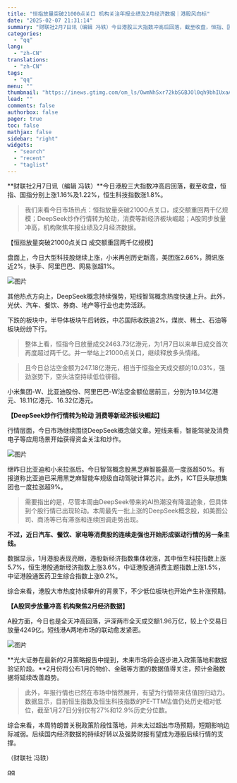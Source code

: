 ```yaml
---
title: "恒指放量突破21000点关口 机构关注年报业绩及2月经济数据｜港股风向标"
date: "2025-02-07 21:31:14"
summary: "财联社2月7日讯（编辑 冯轶）今日港股三大指数冲高后回落，截至收盘，恒指、国指分别上涨1.16%及1..."
categories:
  - "qq"
lang:
  - "zh-CN"
translations:
  - "zh-CN"
tags:
  - "qq"
menu: ""
thumbnail: "https://inews.gtimg.com/om_ls/OwmNhSxr72kbSGBJOl0qh9bhIUxaAiwxIKR6_jH1x9iX4AA_640360/0"
lead: ""
comments: false
authorbox: false
pager: true
toc: false
mathjax: false
sidebar: "right"
widgets:
  - "search"
  - "recent"
  - "taglist"
---
```


**财联社2月7日讯（编辑 冯轶）**今日港股三大指数冲高后回落，截至收盘，恒指、国指分别上涨1.16%及1.22%，恒生科技指数涨1.8%。

> 我们来看今日市场热点：恒指放量突破21000点关口，成交额重回两千亿规模；DeepSeek炒作行情转为轮动，消费等新经济板块崛起；A股同步放量冲高，机构聚焦年报业绩及2月经济数据。

【恒指放量突破21000点关口 成交额重回两千亿规模】

盘面上，今日大型科技股继续上涨，小米再创历史新高，美团涨2.66%，腾讯涨近2%，快手、阿里巴巴、网易涨超1%。

![图片](https://inews.gtimg.com/om_bt/Odf-Va8DGKJn274KVE9XWUg6lPK9pTHn7mRj4kOENJ1qAAA/641)

其他热点方向上，DeepSeek概念持续强势，短线智驾概念热度快速上升。此外，光伏、汽车、餐饮、券商、地产等行业也走势活跃。

下跌的板块中，半导体板块午后转跌，中芯国际收跌逾2%，煤炭、稀土、石油等板块纷纷下行。

> 整体上看，恒指今日放量成交2463.73亿港元，为1月7日以来单日成交首次再度超过两千亿。并一举站上21000点关口，继续释放多头情绪。

> 且今日总沽空金额为247.18亿港元，相当于恒指全天成交额的10.03%，强劲涨势下，空头沽空持续低位徘徊。

小米集团-W、比亚迪股份、阿里巴巴-W沽空金额位居前三，分别为19.14亿港元、18.11亿港元、16.32亿港元。

**【DeepSeek炒作行情转为轮动 消费等新经济板块崛起】**

行情层面，今日市场继续围绕DeepSeek概念做文章。短线来看，智能驾驶及消费电子等应用场景开始获得资金关注和炒作。

![图片](https://inews.gtimg.com/om_bt/OLqBCz4AVmp-zbhWZDLWP_Y5X_4rcj70QkLnPjHaCKq7YAA/641)

继昨日比亚迪和小米拉涨后。今日智驾概念股黑芝麻智能最高一度涨超50%。有报道称比亚迪已采用黑芝麻智能车规级自动驾驶计算芯片。此外，ICT巨头联想集团也一度拉涨超9%。

> 需要指出的是，尽管本周由DeepSeek带来的AI热潮没有降温迹象，但具体到个股行情已出现轮动。本周最先一批上涨的DeepSeek概念股，如美图公司、商汤等已有滞涨和连续回调走势出现。

**不过，近日汽车、餐饮、家电等消费股的连续走强也开始形成驱动行情的另一条主线。**

数据显示，1月港股表现亮眼，港股新经济指数集体收涨，其中恒生科技指数上涨5.7%，恒生港股通新经济指数上涨3.6%，中证港股通消费主题指数上涨1.5%，中证港股通医药卫生综合指数上涨0.2%。

综合来看，港股大市热度持续攀升的背景下，不少低位板块也开始产生补涨预期。

**【A股同步放量冲高 机构聚焦2月经济数据】**

A股方面，今日也是全天冲高回落，沪深两市全天成交额1.96万亿，较上个交易日放量4249亿。短线港A两地市场的联动愈发紧密。

![图片](https://inews.gtimg.com/om_bt/ONYthJZZbdG4XERA0mmUg-pYFp7DCl7Cb_2apx_NG647UAA/641)

**光大证券在最新的2月策略报告中提到，未来市场将会逐步进入政策落地和数据验证阶段。**2月份将公布1月的物价、金融等方面的数据值得关注，预计金融数据将延续改善趋势。

> 此外，年报行情也已然在市场中悄然展开，有望为行情带来估值回归动力。数据显示，目前恒生指数及恒生科技指数的PE-TTM估值仍处历史相对低位，截至1月27日分别仅有27%和12.9%历史分位数。

综合来看，本周特朗普关税政策阶段性落地，并未太过超出市场预期，短期影响边际减弱。后续国内经济数据的持续好转以及强势财报有望成为港股后续行情的支撑。

（财联社 冯轶）

[qq](https://new.qq.com/rain/a/20250207A08WVI00)
